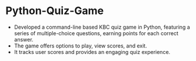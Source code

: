 # Python-Quiz-Game

- Developed a command-line based KBC quiz game in Python, featuring a series of multiple-choice questions, earning points for each correct answer.
- The game offers options to play, view scores, and exit.
- It tracks user scores and provides an engaging quiz experience.
